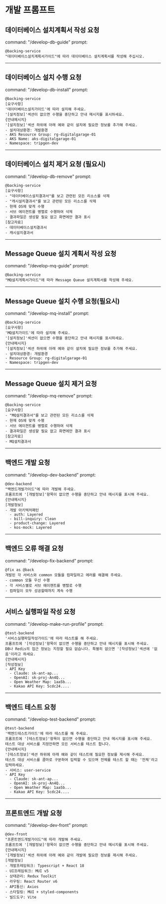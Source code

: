 # 개발 프롬프트

## 데이터베이스 설치계획서 작성 요청 
command: "/develop-db-guide"
prompt: 
```
@backing-service  
"데이터베이스설치계획서가이드"에 따라 데이터베이스 설치계획서를 작성해 주십시오.
```

---

## 데이터베이스 설치 수행 요청
command: "/develop-db-install"
prompt: 
```
@backing-service   
[요구사항]
'데이터베이스설치가이드'에 따라 설치해 주세요.  
'[설치정보]'섹션이 없으면 수행을 중단하고 안내 메시지를 표시하세요.  
{안내메시지}
'[설치정보]'섹션 하위에 아래 예와 같이 설치에 필요한 정보를 추가해 주세요.  
- 설치대상환경: 개발환경
- AKS Resource Group: rg-digitalgarage-01
- AKS Name: aks-digitalgarage-01
- Namespace: tripgen-dev
```

---

## 데이터베이스 설치 제거 요청 (필요시)
command: "/develop-db-remove"
prompt: 
```
@backing-service   
[요구사항]
- "데이터베이스설치결과서"를 보고 관련된 모든 리소스를 삭제
- "캐시설치결과서"를 보고 관련된 모든 리소스를 삭제
- 현재 OS에 맞게 수행  
- 서브 에이젼트를 병렬로 수행하여 삭제
- 결과파일은 생성할 필요 없고 화면에만 결과 표시 
[참고자료]
- 데이터베이스설치결과서
- 캐시설치결과서
```

---

## Message Queue 설치 계획서 작성 요청 
command: "/develop-mq-guide"
prompt: 
```
@backing-service 
"MQ설치게획서가이드"에 따라 Message Queue 설치계획서를 작성해 주세요.  
```

---

## Message Queue 설치 수행 요청(필요시)
command: "/develop-mq-install"
prompt: 
```
@backing-service 
[요구사항]
'MQ설치가이드'에 따라 설치해 주세요.  
'[설치정보]'섹션이 없으면 수행을 중단하고 안내 메시지를 표시하세요.  
{안내메시지}
'[설치정보]'섹션 하위에 아래 예와 같이 설치에 필요한 정보를 추가해 주세요.  
- 설치대상환경: 개발환경
- Resource Group: rg-digitalgarage-01
- Namespace: tripgen-dev
```

---

## Message Queue 설치 제거 요청
command: "/develop-mq-remove"
prompt: 
```
@backing-service 
[요구사항]
- "MQ설치결과서"를 보고 관련된 모든 리소스를 삭제
- 현재 OS에 맞게 수행  
- 서브 에이젼트를 병렬로 수행하여 삭제
- 결과파일은 생성할 필요 없고 화면에만 결과 표시 
[참고자료]
- MQ설치결과서
```

---

## 백엔드 개발 요청
command: "/develop-dev-backend"
prompt: 
```
@dev-backend
"백엔드개발가이드"에 따라 개발해 주세요.
프롬프트에 '[개발정보]'항목이 없으면 수행을 중단하고 안내 메시지를 표시해 주세요.    
{안내메시지}
[개발정보]
- 개발 아키텍처패턴
  - auth: Layered
  - bill-inquiry: Clean
  - product-change: Layered
  - kos-mock: Layered
```

---

## 백엔드 오류 해결 요청
command: "/develop-fix-backend"
prompt:
```
@fix as @back
개발된 각 서비스와 common 모듈을 컴파일하고 에러를 해결해 주세요.   
- common 모듈 우선 수행   
- 각 서비스별로 서브 에이젠트를 병렬로 수행  
- 컴파일이 모두 성공할때까지 계속 수행 
```

---

## 서비스 실행파일 작성 요청
command: "/develop-make-run-profile"
prompt:
```
@test-backend  
'서비스실행파일작성가이드'에 따라 테스트를 해 주세요.   
프롬프트에 '[작성정보]'항목이 없으면 수행을 중단하고 안내 메시지를 표시해 주세요.  
DB나 Redis의 접근 정보는 지정할 필요 없습니다. 특별히 없으면 '[작성정보]'섹션에 '없음'이라고 하세요.      
{안내메시지}
[작성정보]
- API Key
  - Claude: sk-ant-ap...
  - OpenAI: sk-proj-An4Q...
  - Open Weather Map: 1aa5b...
  - Kakao API Key: 5cdc24....
```

---

## 백엔드 테스트 요청
command: "/develop-test-backend"
prompt:
```
@test-backend  
'백엔드테스트가이드'에 따라 테스트를 해 주세요.   
프롬프트에 '[테스트정보]'항목이 없으면 수행을 중단하고 안내 메시지를 표시해 주세요.  
테스트 대상 서비스를 지정안하면 모든 서비스를 테스트 합니다.  
{안내메시지}
'[테스트정보]'섹션 하위에 아래 예와 같이 테스트에 필요한 정보를 제시해 주세요.   
테스트 대상 서비스를 콤마로 구분하여 입력할 수 있으며 전체를 테스트 할 때는 '전체'라고 입력하세요.  
- 서비스: user-service
- API Key
  - Claude: sk-ant-ap...
  - OpenAI: sk-proj-An4Q...
  - Open Weather Map: 1aa5b...
  - Kakao API Key: 5cdc24....
```

---

## 프론트엔드 개발 요청
command: "/develop-dev-front"
prompt: 
```
@dev-front
"프론트엔드개발가이드"에 따라 개발해 주세요.   
프롬프트에 '[개발정보]'항목이 없으면 수행을 중단하고 안내 메시지를 표시해 주세요. 
{안내메시지}
'[개발정보]'섹션 하위에 아래 예와 같이 개발에 필요한 정보를 제시해 주세요.   
[개발정보]
- 개발프레임워크: Typescript + React 18
- UI프레임워크: MUI v5
- 상태관리: Redux Toolkit
- 라우팅: React Router v6
- API통신: Axios
- 스타일링: MUI + styled-components
- 빌드도구: Vite
```